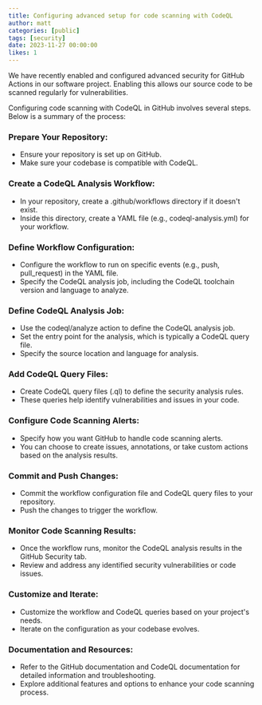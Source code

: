 ```yaml
---
title: Configuring advanced setup for code scanning with CodeQL
author: matt
categories: [public]
tags: [security]
date: 2023-11-27 00:00:00 
likes: 1
---
```


We have recently enabled and configured advanced security for GitHub Actions in our software project. Enabling this allows our source code to be scanned regularly for vulnerabilities.

Configuring code scanning with CodeQL in GitHub involves several steps. Below is a summary of the process:

### Prepare Your Repository:

- Ensure your repository is set up on GitHub.
- Make sure your codebase is compatible with CodeQL.

### Create a CodeQL Analysis Workflow:

- In your repository, create a .github/workflows directory if it doesn't exist.
- Inside this directory, create a YAML file (e.g., codeql-analysis.yml) for your workflow.

### Define Workflow Configuration:

- Configure the workflow to run on specific events (e.g., push, pull_request) in the YAML file.
- Specify the CodeQL analysis job, including the CodeQL toolchain version and language to analyze.

### Define CodeQL Analysis Job:

- Use the codeql/analyze action to define the CodeQL analysis job.
- Set the entry point for the analysis, which is typically a CodeQL query file.
- Specify the source location and language for analysis.

### Add CodeQL Query Files:

- Create CodeQL query files (.ql) to define the security analysis rules.
- These queries help identify vulnerabilities and issues in your code.

### Configure Code Scanning Alerts:

- Specify how you want GitHub to handle code scanning alerts.
- You can choose to create issues, annotations, or take custom actions based on the analysis results.

### Commit and Push Changes:

- Commit the workflow configuration file and CodeQL query files to your repository.
- Push the changes to trigger the workflow.

### Monitor Code Scanning Results:

- Once the workflow runs, monitor the CodeQL analysis results in the GitHub Security tab.
- Review and address any identified security vulnerabilities or code issues.

### Customize and Iterate:

- Customize the workflow and CodeQL queries based on your project's needs.
- Iterate on the configuration as your codebase evolves.

### Documentation and Resources:

- Refer to the GitHub documentation and CodeQL documentation for detailed information and troubleshooting.
- Explore additional features and options to enhance your code scanning process.